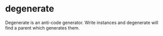 # degenerate
Degenerate is an anti-code generator.  Write instances and degenerate will find a parent which generates them.
